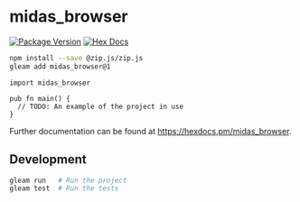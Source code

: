 # midas_browser

[![Package Version](https://img.shields.io/hexpm/v/midas_browser)](https://hex.pm/packages/midas_browser)
[![Hex Docs](https://img.shields.io/badge/hex-docs-ffaff3)](https://hexdocs.pm/midas_browser/)

```sh
npm install --save @zip.js/zip.js
gleam add midas_browser@1
```

```gleam
import midas_browser

pub fn main() {
  // TODO: An example of the project in use
}
```

Further documentation can be found at <https://hexdocs.pm/midas_browser>.

## Development

```sh
gleam run   # Run the project
gleam test  # Run the tests
```
